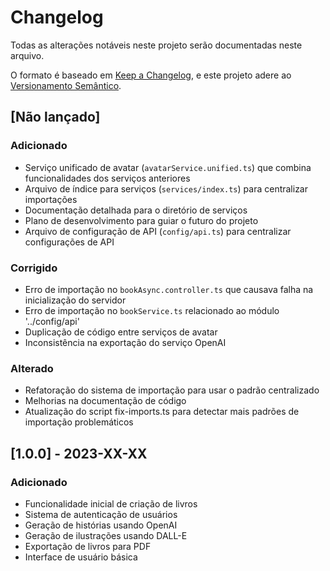 # Changelog

Todas as alterações notáveis neste projeto serão documentadas neste arquivo.

O formato é baseado em [Keep a Changelog](https://keepachangelog.com/pt-BR/1.0.0/),
e este projeto adere ao [Versionamento Semântico](https://semver.org/lang/pt-BR/).

## [Não lançado]

### Adicionado
- Serviço unificado de avatar (`avatarService.unified.ts`) que combina funcionalidades dos serviços anteriores
- Arquivo de índice para serviços (`services/index.ts`) para centralizar importações
- Documentação detalhada para o diretório de serviços
- Plano de desenvolvimento para guiar o futuro do projeto
- Arquivo de configuração de API (`config/api.ts`) para centralizar configurações de API

### Corrigido
- Erro de importação no `bookAsync.controller.ts` que causava falha na inicialização do servidor
- Erro de importação no `bookService.ts` relacionado ao módulo '../config/api'
- Duplicação de código entre serviços de avatar
- Inconsistência na exportação do serviço OpenAI

### Alterado
- Refatoração do sistema de importação para usar o padrão centralizado
- Melhorias na documentação de código
- Atualização do script fix-imports.ts para detectar mais padrões de importação problemáticos

## [1.0.0] - 2023-XX-XX

### Adicionado
- Funcionalidade inicial de criação de livros
- Sistema de autenticação de usuários
- Geração de histórias usando OpenAI
- Geração de ilustrações usando DALL-E
- Exportação de livros para PDF
- Interface de usuário básica